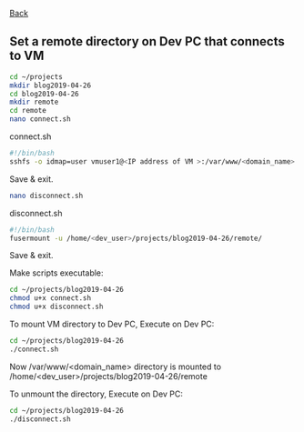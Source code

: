 [Back](INSTALL.md)

## Set a remote directory on Dev PC that connects to VM
```bash
cd ~/projects
mkdir blog2019-04-26
cd blog2019-04-26
mkdir remote
cd remote
nano connect.sh
```

connect.sh
```bash
#!/bin/bash
sshfs -o idmap=user vmuser1@<IP address of VM >:/var/www/<domain_name> /home/<dev_user>/projects/blog2019-04-26/remote
```

Save & exit. 

```bash
nano disconnect.sh
```

disconnect.sh
```bash
#!/bin/bash
fusermount -u /home/<dev_user>/projects/blog2019-04-26/remote/
```

Save & exit. 

Make scripts executable:
```bash
cd ~/projects/blog2019-04-26
chmod u+x connect.sh
chmod u+x disconnect.sh
```

To mount VM directory to Dev PC, Execute on Dev PC:
```bash
cd ~/projects/blog2019-04-26
./connect.sh
```

Now /var/www/<domain_name> directory is mounted to /home/<dev_user>/projects/blog2019-04-26/remote

To unmount the directory, Execute on Dev PC:
```bash
cd ~/projects/blog2019-04-26
./disconnect.sh
```
